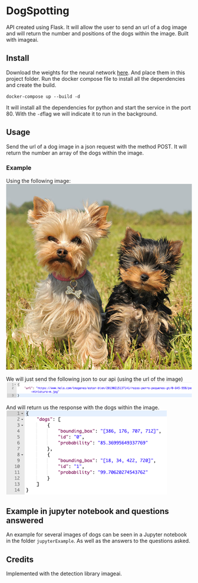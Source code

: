 # DogSpotting
API created using Flask. It will allow the user to send an url of a dog image and will return the number and positions of the dogs within the image. Built with imageai.

## Install
Download the weights for the neural network [here](https://github.com/OlafenwaMoses/ImageAI/releases/download/1.0/yolo.h5).
And place them in this project folder.
Run the docker compose file to install all the dependencies and create the build.
```
docker-compose up --build -d
```
It will install all the dependencies for python and start the service in the port 80. With the `-d`flag we will indicate it to run in the background.

## Usage
Send the url of a dog image in a json request with the method POST. It will return the number an array of the dogs within the image.

### Example
Using the following image:
![dogs](/images/dogs.jpg)

We will just send the following json to our api (using the url of the image)
![jsonToSend](/images/exampleJSON.png)

And will return us the response with the dogs within the image.
![responseJSON](/images/returnJSON.png)

## Example in jupyter notebook and questions answered
An example for several images of dogs can be seen in a Jupyter notebook in the folder `jupyterExample`. As well as the answers to the questions asked.

## Credits
Implemented with the detection library imageai.